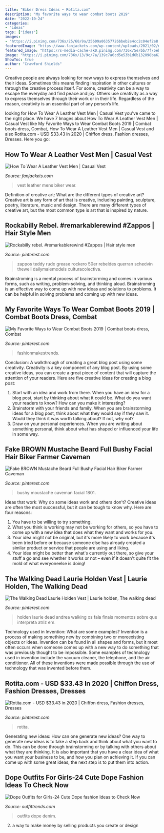 ```yaml
---
title: "Biker Dress Ideas ~ Rotita.com"
description: "My favorite ways to wear combat boots 2019"
date: "2022-10-24"
categories:
- "ideas"
tags: ["ideas"]
images:
- "https://i.pinimg.com/736x/25/60/9a/25609a06357726bbeb2e4cc2c04ef2e8.jpg"
featuredImage: "https://www.fanjackets.com/wp-content/uploads/2021/02/mens-biker-leather-vest-black.jpg"
featured_image: "https://s-media-cache-ak0.pinimg.com/736x/5e/bb/7f/5ebb7f9789e77ee8563cf47e349b47fc.jpg"
image: "https://i.pinimg.com/736x/13/9c/7a/139c7a6cd5e53b1d6b132098ba6233ea.jpg"
ShowToc: true
author: "Crawford Shields"
---
```



Creative people are always looking for new ways to express themselves and their ideas. Sometimes this means finding inspiration in other cultures or through the creative process itself. For some, creativity can be a way to escape the everyday and find peace and joy. Others use creativity as a way to express themselves through their work or in their life. Regardless of the reason, creativity is an essential part of any person’s life.

	

		
looking for How To Wear A Leather Vest Men | Casual Vest you've came to the right place. We have 7 Images about How To Wear A Leather Vest Men | Casual Vest like My Favorite Ways to Wear Combat Boots 2019 | Combat boots dress, Combat, How To Wear A Leather Vest Men | Casual Vest and also Rotita.com - USD $33.43 in 2020 | Chiffon dress, Fashion dresses, Dresses. Here you go:
		
    
## How To Wear A Leather Vest Men | Casual Vest

<img loading=lazy src="https://www.fanjackets.com/wp-content/uploads/2021/02/mens-biker-leather-vest-black.jpg" onerror="this.onerror=null;this.src='https://tse2.mm.bing.net/th?id=OIP.QuAN3SU0lB6pjRYRFchMKAHaLH&amp;pid=15.1';" alt="How To Wear A Leather Vest Men | Casual Vest">

_Source: fanjackets.com_

>vest leather mens biker wear. 

	

Definition of creative art: What are the different types of creative art?
Creative art is any form of art that is creative, including painting, sculpture, poetry, literature, music and design. There are many different types of creative art, but the most common type is art that is inspired by nature.

    
## Rockabilly Rebel. #remarkablerewind #Zappos | Hair Style Men

<img loading=lazy src="https://s-media-cache-ak0.pinimg.com/736x/5e/bb/7f/5ebb7f9789e77ee8563cf47e349b47fc.jpg" onerror="this.onerror=null;this.src='https://tse4.mm.bing.net/th?id=OIP.qv8YW4oTKkVnL6jO2wDYMAHaK9&amp;pid=15.1';" alt="Rockabilly rebel. #remarkablerewind #Zappos | Hair style men">

_Source: pinterest.com_

>zappos teddy rudo grease rockero 50er rebeldes querran schedvin thewell dailymalemodels culturacolectiva. 

	

Brainstroming is a mental process of brainstorming and comes in various forms, such as writing, problem-solving, and thinking aloud. Brainstroming is an effective way to come up with new ideas and solutions to problems. It can be helpful in solving problems and coming up with new ideas.

    
## My Favorite Ways To Wear Combat Boots 2019 | Combat Boots Dress, Combat

<img loading=lazy src="https://i.pinimg.com/736x/25/60/9a/25609a06357726bbeb2e4cc2c04ef2e8.jpg" onerror="this.onerror=null;this.src='https://tse4.mm.bing.net/th?id=OIP.CfGsJFd4vk-8sLJQvAcm3gHaLH&amp;pid=15.1';" alt="My Favorite Ways to Wear Combat Boots 2019 | Combat boots dress, Combat">

_Source: pinterest.com_

>fashionmakestrends. 

	

Conclusion: A walkthrough of creating a great blog post using some creativity.
Creativity is a key component of any blog post. By using some creative ideas, you can create a great piece of content that will capture the attention of your readers. Here are five creative ideas for creating a blog post: 
1. Start with an idea and work from there. When you have an idea for a blog post, start by thinking about what it could be. What do you want your readers to know? How can you make it interesting? 
2. Brainstorm with your friends and family. When you are brainstorming ideas for a blog post, think about what they would say if they saw it. Would they think it was worth talking about? If not, why not? 
3. Draw on your personal experiences. When you are writing about something personal, think about what has shaped or influenced your life in some way.

    
## Fake BROWN Mustache Beard Full Bushy Facial Hair Biker Farmer Caveman

<img loading=lazy src="https://i.pinimg.com/736x/13/9c/7a/139c7a6cd5e53b1d6b132098ba6233ea.jpg" onerror="this.onerror=null;this.src='https://tse3.mm.bing.net/th?id=OIP.DaWjwtksboV5yilCzGjpfQHaJX&amp;pid=15.1';" alt="Fake BROWN Mustache Beard Full Bushy Facial Hair Biker Farmer Caveman">

_Source: pinterest.com_

>bushy moustache caveman facial 1801. 

	

Ideas that work: Why do some ideas work and others don't?
Creative ideas are often the most successful, but it can be tough to know why. Here are four reasons:
1. You have to be willing to try something.
2. What you think is working may not be working for others, so you have to come up with a new idea that does what they want and works for you.
3. Your idea might not be original, but it's more likely to work because it's been tried before or because someone else has already created a similar product or service that people are using and liking.
4. Your idea might be better than what's currently out there, so give your stuff a go and see whether it works or not – even if it doesn't quite fit the mold of what everyoneelse is doing!

    
## The Walking Dead Laurie Holden Vest | Laurie Holden, The Walking Dead

<img loading=lazy src="https://i.pinimg.com/736x/ff/32/76/ff32760b5651a4aa170d216d08e105d0--ems-dead-inside.jpg" onerror="this.onerror=null;this.src='https://tse4.mm.bing.net/th?id=OIP.0x864qQQRnCxzj4hk-VYcgHaEK&amp;pid=15.1';" alt="The Walking Dead Laurie Holden Vest | Laurie holden, The walking dead">

_Source: pinterest.com_

>holden laurie dead andrea walking os fala finais momentos sobre que interpreta atriz em. 

	

Technology used in Invention: What are some examples?
Invention is a process of making something new by combining two or moreexisting objects or ideas. Invention can be found in all shapes and forms, but it most often occurs when someone comes up with a new way to do something that was previously thought to be impossible. 
Some examples of technology used in invention include the vacuum cleaner, the telephone, and the air conditioner. All of these inventions were made possible through the use of technology that was invented before them.

    
## Rotita.com - USD $33.43 In 2020 | Chiffon Dress, Fashion Dresses, Dresses

<img loading=lazy src="https://i.pinimg.com/736x/dd/40/0d/dd400d7dad3470c92e6f4bde98c91389.jpg" onerror="this.onerror=null;this.src='https://tse2.mm.bing.net/th?id=OIP.0Xusvp1BsFDth8zeZJphWwHaKV&amp;pid=15.1';" alt="Rotita.com - USD $33.43 in 2020 | Chiffon dress, Fashion dresses, Dresses">

_Source: pinterest.com_

>rotita. 

	

Generating new ideas: How can one generate new ideas?
One way to generate new ideas is to take a step back and think about what you want to do. This can be done through brainstorming or by talking with others about what they are thinking. It is also important that you have a clear idea of what you want your business to be, and how you plan on achieving it. If you can come up with some great ideas, the next step is to put them into action.

    
## Dope Outfits For Girls-24 Cute Dope Fashion Ideas To Check Now

<img loading=lazy src="https://www.outfittrends.com/wp-content/uploads/2017/02/denim-look.jpg" onerror="this.onerror=null;this.src='https://tse4.mm.bing.net/th?id=OIP.9Yn-heW9cO0fRSBe5eZ7agHaNh&amp;pid=15.1';" alt="Dope Outfits for Girls-24 Cute Dope fashion Ideas to Check Now">

_Source: outfittrends.com_

>outfits dope denim. 

	

2. a way to make money by selling products you create or design

